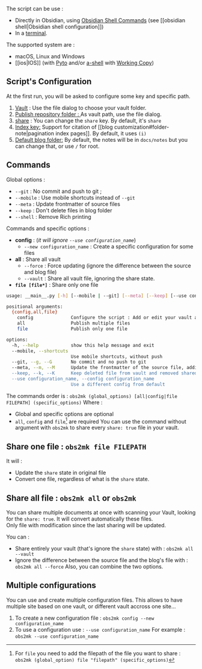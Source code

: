 The script can be use :
- Directly in Obsidian, using [Obsidian Shell Commands](https://github.com/Taitava/obsidian-shellcommands) (see [[obsidian shell|Obsidian shell configuration]])
- In a [terminal](#commands).

The supported system are :
- macOS, Linux and Windows
- [[ios|IOS]] (with [Pyto](https://pyto.app) and/or [a-shell](https://holzschu.github.io/a-Shell_iOS/) with [Working Copy](https://workingcopyapp.com/))

## Script's Configuration
At the first run, you will be asked to configure some key and specific path.
1. <u>Vault</u> : Use the file dialog to choose your vault folder.
2. <u>Publish repository folder : </u> As vault path, use the file dialog.
3. <u>share</u> : You can change the `share` key. By default, it's `share`
4. <u>Index key:</u> Support for citation of [[blog customization#folder-note|pagination index pages]]. By default, it uses `(i)`
5. <u>Default blog folder:</u> By default, the notes will be in `docs/notes` but you can change that, or use `/` for root. 

## Commands

Global options :
- `--git` : No commit and push to git ; 
- `--mobile` : Use mobile shortcuts instead of `--git`
- `--meta` : Update frontmatter of source files
- `--keep` : Don't delete files in blog folder
- `--shell` : Remove Rich printing

Commands and specific options :
- **config** : (*it will ignore `--use configuration_name`*)
    - `--new configuration_name` : Create a specific configuration for some files
- **all** : Share all vault
    - `--force` : Force updating (ignore the difference between the source and blog file)
    - `--vault` : Share all vault file, ignoring the share state.
- **`file [file*]`** : Share only one file

```bash
usage: __main__.py [-h] [--mobile | --git] [--meta] [--keep] [--use configuration_name] {config,all,file} ...

positional arguments:
  {config,all,file}
    config              Configure the script : Add or edit your vault and blog absolute path, change some keys.
    all                 Publish multiple files
    file                Publish only one file

options:
  -h, --help            show this help message and exit
  --mobile, --shortcuts
                        Use mobile shortcuts, without push
  --git, --g, --G       No commit and no push to git
  --meta, --m, --M      Update the frontmatter of the source file, adding the note blog's link
  --keep, --k, --K      Keep deleted file from vault and removed shared file
  --use configuration_name, --config configuration_name
                        Use a different config from default
```
The commands order is :
`obs2mk (global_options) [all|config|file FILEPATH] (specific_options)`
Where :
- Global and specific options are optional
- `all`, `config` and `file`[^1] are required
You can use the command without argument with `obs2mk` to share every `share: true` file in your vault.

## Share one file : `obs2mk file FILEPATH`
It will :
- Update the `share` state in original file
- Convert one file, regardless of what is the `share` state.

## Share all file : `obs2mk all` or `obs2mk`
You can share multiple documents at once with scanning your Vault, looking for the `share: true`. It will convert automatically these files.  
Only file with modification since the last sharing will be updated.

You can :
- Share entirely your vault (that's ignore the `share` state) with : `obs2mk all --vault`
- Ignore the difference between the source file and the blog's file with :  `obs2mk all --force`
Also, you can combine the two options. 

## Multiple configurations
You can use and create multiple configuration files. This allows to have multiple site based on one vault, or different vault accross one site... 
1. To create a new configuration file : `obs2mk config --new configuration_name`
2. To use a configuration use : `--use configuration_name` 
    For example : `obs2mk --use configuration_name` 

[^1]: For `file` you need to add the filepath of the file you want to share : `obs2mk (global_option) file "filepath" (specific_options)`